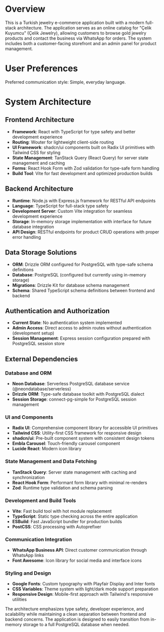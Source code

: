 # Overview

This is a Turkish jewelry e-commerce application built with a modern full-stack architecture. The application serves as an online catalog for "Çelik Kuyumcu" (Çelik Jewelry), allowing customers to browse gold jewelry products and contact the business via WhatsApp for orders. The system includes both a customer-facing storefront and an admin panel for product management.

# User Preferences

Preferred communication style: Simple, everyday language.

# System Architecture

## Frontend Architecture
- **Framework**: React with TypeScript for type safety and better development experience
- **Routing**: Wouter for lightweight client-side routing
- **UI Framework**: shadcn/ui components built on Radix UI primitives with Tailwind CSS for styling
- **State Management**: TanStack Query (React Query) for server state management and caching
- **Forms**: React Hook Form with Zod validation for type-safe form handling
- **Build Tool**: Vite for fast development and optimized production builds

## Backend Architecture
- **Runtime**: Node.js with Express.js framework for RESTful API endpoints
- **Language**: TypeScript for full-stack type safety
- **Development Server**: Custom Vite integration for seamless development experience
- **Storage**: In-memory storage implementation with interface for future database integration
- **API Design**: RESTful endpoints for product CRUD operations with proper error handling

## Data Storage Solutions
- **ORM**: Drizzle ORM configured for PostgreSQL with type-safe schema definitions
- **Database**: PostgreSQL (configured but currently using in-memory storage)
- **Migrations**: Drizzle Kit for database schema management
- **Schema**: Shared TypeScript schema definitions between frontend and backend

## Authentication and Authorization
- **Current State**: No authentication system implemented
- **Admin Access**: Direct access to admin routes without authentication (development setup)
- **Session Management**: Express session configuration prepared with PostgreSQL session store

## External Dependencies

### Database and ORM
- **Neon Database**: Serverless PostgreSQL database service (@neondatabase/serverless)
- **Drizzle ORM**: Type-safe database toolkit with PostgreSQL dialect
- **Session Storage**: connect-pg-simple for PostgreSQL session management

### UI and Components
- **Radix UI**: Comprehensive component library for accessible UI primitives
- **Tailwind CSS**: Utility-first CSS framework for responsive design
- **shadcn/ui**: Pre-built component system with consistent design tokens
- **Embla Carousel**: Touch-friendly carousel component
- **Lucide React**: Modern icon library

### State Management and Data Fetching
- **TanStack Query**: Server state management with caching and synchronization
- **React Hook Form**: Performant form library with minimal re-renders
- **Zod**: Runtime type validation and schema parsing

### Development and Build Tools
- **Vite**: Fast build tool with hot module replacement
- **TypeScript**: Static type checking across the entire application
- **ESBuild**: Fast JavaScript bundler for production builds
- **PostCSS**: CSS processing with Autoprefixer

### Communication Integration
- **WhatsApp Business API**: Direct customer communication through WhatsApp links
- **Font Awesome**: Icon library for social media and interface icons

### Styling and Design
- **Google Fonts**: Custom typography with Playfair Display and Inter fonts
- **CSS Variables**: Theme system with light/dark mode support preparation
- **Responsive Design**: Mobile-first approach with Tailwind's responsive utilities

The architecture emphasizes type safety, developer experience, and scalability while maintaining a clean separation between frontend and backend concerns. The application is designed to easily transition from in-memory storage to a full PostgreSQL database when needed.